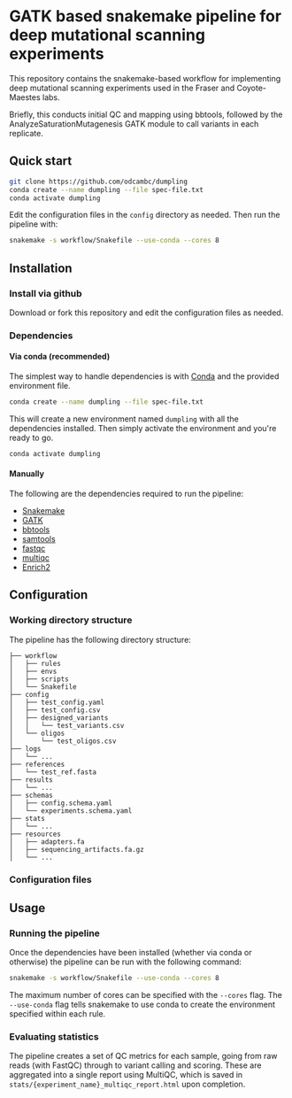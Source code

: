 # GATK based snakemake pipeline for deep mutational scanning experiments

This repository contains the snakemake-based workflow for implementing
deep mutational scanning experiments used in the Fraser and Coyote-Maestes labs.

Briefly, this conducts initial QC and mapping using bbtools, followed by the
AnalyzeSaturationMutagenesis GATK module to call variants in each replicate.

## Quick start

```bash
git clone https://github.com/odcambc/dumpling
conda create --name dumpling --file spec-file.txt
conda activate dumpling
```
Edit the configuration files in the `config` directory as needed. Then run the pipeline with:

```bash
snakemake -s workflow/Snakefile --use-conda --cores 8
```

## Installation

### Install via github

Download or fork this repository and edit the configuration files as needed.

### Dependencies

#### Via conda (recommended)
The simplest way to handle dependencies is with [Conda](https://conda.io/docs/) and the provided environment file.

```bash
conda create --name dumpling --file spec-file.txt
```

This will create a new environment named `dumpling` with all the dependencies installed. Then simply activate the environment and you're ready to go.

```bash
conda activate dumpling
```

#### Manually

The following are the dependencies required to run the pipeline:

* [Snakemake](https://snakemake.readthedocs.io/en/stable/)
* [GATK](https://software.broadinstitute.org/gatk/)
* [bbtools](https://jgi.doe.gov/data-and-tools/bbtools/)
* [samtools](http://www.htslib.org/)
* [fastqc](https://www.bioinformatics.babraham.ac.uk/projects/fastqc/)
* [multiqc](http://multiqc.info/)
* [Enrich2](https://enrich2.readthedocs.io/en/latest/)

## Configuration

### Working directory structure

The pipeline has the following directory structure:
```
├── workflow
│   ├── rules
│   ├── envs
│   ├── scripts
│   └── Snakefile
├── config
│   ├── test_config.yaml
│   ├── test_config.csv
│   ├── designed_variants
│   │   └── test_variants.csv
│   └── oligos
│       └── test_oligos.csv
├── logs
│   └── ...
├── references
│   └── test_ref.fasta
├── results
│   └── ...
├── schemas
│   ├── config.schema.yaml
│   └── experiments.schema.yaml
├── stats
│   └── ...
├── resources
│   ├── adapters.fa
│   ├── sequencing_artifacts.fa.gz
│   └── ...

```

### Configuration files

## Usage

### Running the pipeline

Once the dependencies have been installed (whether via conda or otherwise) the pipeline can be run with the following command:

```bash
snakemake -s workflow/Snakefile --use-conda --cores 8
```

The maximum number of cores can be specified with the `--cores` flag. The `--use-conda` flag tells snakemake to use conda to create the environment specified within each rule.

### Evaluating statistics

The pipeline creates a set of QC metrics for each sample, going from
raw reads (with FastQC) through to variant calling and scoring. These
are aggregated into a single report using MultiQC, which is saved in
`stats/{experiment_name}_multiqc_report.html` upon completion.
